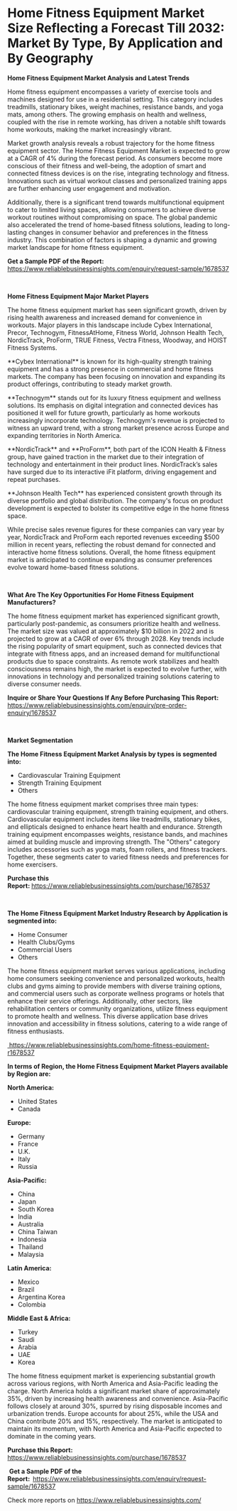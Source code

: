 <p><h1>Home Fitness Equipment Market Size Reflecting a Forecast Till 2032: Market By Type, By Application and By Geography</h1></p><p><strong>Home Fitness Equipment Market Analysis and Latest Trends</strong></p>
<p><p>Home fitness equipment encompasses a variety of exercise tools and machines designed for use in a residential setting. This category includes treadmills, stationary bikes, weight machines, resistance bands, and yoga mats, among others. The growing emphasis on health and wellness, coupled with the rise in remote working, has driven a notable shift towards home workouts, making the market increasingly vibrant.</p><p>Market growth analysis reveals a robust trajectory for the home fitness equipment sector. The Home Fitness Equipment Market is expected to grow at a CAGR of 4% during the forecast period. As consumers become more conscious of their fitness and well-being, the adoption of smart and connected fitness devices is on the rise, integrating technology and fitness. Innovations such as virtual workout classes and personalized training apps are further enhancing user engagement and motivation.</p><p>Additionally, there is a significant trend towards multifunctional equipment to cater to limited living spaces, allowing consumers to achieve diverse workout routines without compromising on space. The global pandemic also accelerated the trend of home-based fitness solutions, leading to long-lasting changes in consumer behavior and preferences in the fitness industry. This combination of factors is shaping a dynamic and growing market landscape for home fitness equipment.</p></p>
<p><strong>Get a Sample PDF of the Report:&nbsp;</strong> <a href="https://www.reliablebusinessinsights.com/enquiry/request-sample/1678537?utm_campaign=3109&utm_medium=2&utm_source=Github&utm_content=ia&utm_term=05042025&utm_id=home-fitness-equipment">https://www.reliablebusinessinsights.com/enquiry/request-sample/1678537</a></p>
<p>&nbsp;</p>
<p><strong>Home Fitness Equipment Major Market Players</strong></p>
<p><p>The home fitness equipment market has seen significant growth, driven by rising health awareness and increased demand for convenience in workouts. Major players in this landscape include Cybex International, Precor, Technogym, FitnessAtHome, Fitness World, Johnson Health Tech, NordicTrack, ProForm, TRUE Fitness, Vectra Fitness, Woodway, and HOIST Fitness Systems.</p><p>**Cybex International** is known for its high-quality strength training equipment and has a strong presence in commercial and home fitness markets. The company has been focusing on innovation and expanding its product offerings, contributing to steady market growth.</p><p>**Technogym** stands out for its luxury fitness equipment and wellness solutions. Its emphasis on digital integration and connected devices has positioned it well for future growth, particularly as home workouts increasingly incorporate technology. Technogym's revenue is projected to witness an upward trend, with a strong market presence across Europe and expanding territories in North America.</p><p>**NordicTrack** and **ProForm**, both part of the ICON Health & Fitness group, have gained traction in the market due to their integration of technology and entertainment in their product lines. NordicTrack’s sales have surged due to its interactive iFit platform, driving engagement and repeat purchases. </p><p>**Johnson Health Tech** has experienced consistent growth through its diverse portfolio and global distribution. The company's focus on product development is expected to bolster its competitive edge in the home fitness space.</p><p>While precise sales revenue figures for these companies can vary year by year, NordicTrack and ProForm each reported revenues exceeding $500 million in recent years, reflecting the robust demand for connected and interactive home fitness solutions. Overall, the home fitness equipment market is anticipated to continue expanding as consumer preferences evolve toward home-based fitness solutions.</p></p>
<p>&nbsp;</p>
<p><strong>What Are The Key Opportunities For Home Fitness Equipment Manufacturers?</strong></p>
<p><p>The home fitness equipment market has experienced significant growth, particularly post-pandemic, as consumers prioritize health and wellness. The market size was valued at approximately $10 billion in 2022 and is projected to grow at a CAGR of over 6% through 2028. Key trends include the rising popularity of smart equipment, such as connected devices that integrate with fitness apps, and an increased demand for multifunctional products due to space constraints. As remote work stabilizes and health consciousness remains high, the market is expected to evolve further, with innovations in technology and personalized training solutions catering to diverse consumer needs.</p></p>
<p><strong>Inquire or Share Your Questions If Any Before Purchasing This Report:</strong> <a href="https://www.reliablebusinessinsights.com/enquiry/pre-order-enquiry/1678537?utm_campaign=3109&utm_medium=2&utm_source=Github&utm_content=ia&utm_term=05042025&utm_id=home-fitness-equipment">https://www.reliablebusinessinsights.com/enquiry/pre-order-enquiry/1678537</a></p>
<p>&nbsp;</p>
<p><strong>Market Segmentation</strong></p>
<p><strong>The Home Fitness Equipment Market Analysis by types is segmented into:</strong></p>
<p><ul><li>Cardiovascular Training Equipment</li><li>Strength Training Equipment</li><li>Others</li></ul></p>
<p><p>The home fitness equipment market comprises three main types: cardiovascular training equipment, strength training equipment, and others. Cardiovascular equipment includes items like treadmills, stationary bikes, and ellipticals designed to enhance heart health and endurance. Strength training equipment encompasses weights, resistance bands, and machines aimed at building muscle and improving strength. The "Others" category includes accessories such as yoga mats, foam rollers, and fitness trackers. Together, these segments cater to varied fitness needs and preferences for home exercisers.</p></p>
<p><strong>Purchase this Report:&nbsp;</strong><a href="https://www.reliablebusinessinsights.com/purchase/1678537?utm_campaign=3109&utm_medium=2&utm_source=Github&utm_content=ia&utm_term=05042025&utm_id=home-fitness-equipment">https://www.reliablebusinessinsights.com/purchase/1678537</a></p>
<p>&nbsp;</p>
<p><strong>The Home Fitness Equipment Market Industry Research by Application is segmented into:</strong></p>
<p><ul><li>Home Consumer</li><li>Health Clubs/Gyms</li><li>Commercial Users</li><li>Others</li></ul></p>
<p><p>The home fitness equipment market serves various applications, including home consumers seeking convenience and personalized workouts, health clubs and gyms aiming to provide members with diverse training options, and commercial users such as corporate wellness programs or hotels that enhance their service offerings. Additionally, other sectors, like rehabilitation centers or community organizations, utilize fitness equipment to promote health and wellness. This diverse application base drives innovation and accessibility in fitness solutions, catering to a wide range of fitness enthusiasts.</p></p>
<p><a href="https://www.reliablebusinessinsights.com/home-fitness-equipment-r1678537?utm_campaign=3109&utm_medium=2&utm_source=Github&utm_content=ia&utm_term=05042025&utm_id=home-fitness-equipment">&nbsp;https://www.reliablebusinessinsights.com/home-fitness-equipment-r1678537</a></p>
<p><strong>In terms of Region, the Home Fitness Equipment Market Players available by Region are:</strong></p>
<p>
    <p> <strong> North America: </strong>
        <ul>
            <li>United States</li>
            <li>Canada</li>
        </ul>
        </p> 
    <p> <strong> Europe: </strong>
        <ul>
            <li>Germany</li>
            <li>France</li>
            <li>U.K.</li>
            <li>Italy</li>
            <li>Russia</li>
        </ul>
        </p> 
    <p> <strong> Asia-Pacific: </strong>
        <ul>
            <li>China</li>
            <li>Japan</li>
            <li>South Korea</li>
            <li>India</li>
            <li>Australia</li>
            <li>China Taiwan</li>
            <li>Indonesia</li>
            <li>Thailand</li>
            <li>Malaysia</li>
        </ul>
        </p> 
    <p> <strong> Latin America: </strong>
        <ul>
            <li>Mexico</li>
            <li>Brazil</li>
            <li>Argentina Korea</li>
            <li>Colombia</li>
        </ul>
        </p> 
    <p> <strong> Middle East & Africa: </strong>
        <ul>
            <li>Turkey</li>
            <li>Saudi</li>
            <li>Arabia</li>
            <li>UAE</li>
            <li>Korea</li>
        </ul>
    </p>
    </p>
<p><p>The home fitness equipment market is experiencing substantial growth across various regions, with North America and Asia-Pacific leading the charge. North America holds a significant market share of approximately 35%, driven by increasing health awareness and convenience. Asia-Pacific follows closely at around 30%, spurred by rising disposable incomes and urbanization trends. Europe accounts for about 25%, while the USA and China contribute 20% and 15%, respectively. The market is anticipated to maintain its momentum, with North America and Asia-Pacific expected to dominate in the coming years.</p></p>
<p><strong>Purchase this Report: </strong><a href="https://www.reliablebusinessinsights.com/purchase/1678537?utm_campaign=3109&utm_medium=2&utm_source=Github&utm_content=ia&utm_term=05042025&utm_id=home-fitness-equipment">https://www.reliablebusinessinsights.com/purchase/1678537</a></p>
<p>&nbsp;<strong>Get a Sample PDF of the Report:&nbsp;&nbsp;</strong><a href="https://www.reliablebusinessinsights.com/enquiry/request-sample/1678537?utm_campaign=3109&utm_medium=2&utm_source=Github&utm_content=ia&utm_term=05042025&utm_id=home-fitness-equipment">https://www.reliablebusinessinsights.com/enquiry/request-sample/1678537</a></p>
<p><strong></strong></p>
<p>Check more reports on <a href="https://www.reliablebusinessinsights.com/?utm_campaign=3109&utm_medium=2&utm_source=Github&utm_content=ia&utm_term=05042025&utm_id=home-fitness-equipment">https://www.reliablebusinessinsights.com/</a></p>